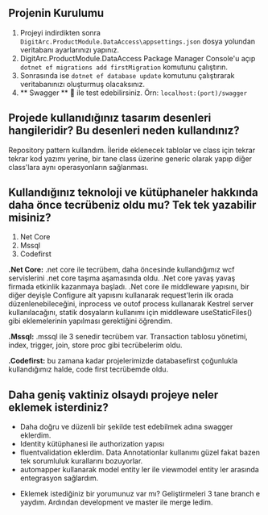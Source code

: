 ## **Projenin Kurulumu**
1. Projeyi indirdikten sonra `DigitArc.ProductModule.DataAccess\appsettings.json` dosya yolundan veritabanı ayarlarınızı yapınız. 
2. DigitArc.ProductModule.DataAccess Package Manager Console'u açıp `dotnet ef migrations add firstMigration` komutunu çalıştırın.
3. Sonrasında ise `dotnet ef database update` komutunu çalıştırarak veritabanınızı oluşturmuş olacaksınız.
4. ** Swagger ** 📝 ile test edebilirsiniz. Örn:  `localhost:(port)/swagger`  

## **Projede kullanıdığınız tasarım desenleri hangileridir? Bu desenleri neden kullandınız?**

Repository pattern kullandım. İleride eklenecek tablolar ve class için tekrar tekrar kod yazımı yerine, bir tane class üzerine generic olarak yapıp diğer
class'lara aynı operasyonların sağlanması. 

## Kullandığınız teknoloji ve kütüphaneler hakkında daha önce tecrübeniz oldu mu? Tek tek yazabilir misiniz?

1. Net Core
2. Mssql
3. Codefirst

**.Net Core:** .net core ile tecrübem, daha öncesinde kullandığımız wcf servislerini .net core taşıma aşamasında oldu. .Net core yavaş yavaş firmada etkinlik kazanmaya başladı.
.Net core ile middleware yapısını, bir diğer deyişle Configure alt yapısını kullanarak request'lerin ilk orada düzenlenebileceğini,
inprocess ve outof process kullanarak Kestrel server kullanılacağını, statik dosyaların kullanımı için middleware useStaticFiles() gibi eklemelerinin yapılması gerektiğini öğrendim.

**.Mssql:** .mssql ile 3 senedir tecrübem var. Transaction tablosu yönetimi, index, trigger, join, store proc gibi tecrübelerim oldu.

**.Codefirst:** bu zamana kadar projelerimizde databasefirst çoğunlukla kullandığımız halde, code first tecrübemde oldu.

## Daha geniş vaktiniz olsaydı projeye neler eklemek isterdiniz?

* Daha doğru ve düzenli bir şekilde test edebilmek adına swagger eklerdim.
* Identity kütüphanesi ile authorization yapısı
* fluentvalidation eklerdim. Data Annotationlar kullanımı güzel fakat bazen tek sorumluluk kurallarını bozuyorlar.
* automapper kullanarak model entity ler ile viewmodel entity ler arasında entegrasyon sağlardım.

- Eklemek istediğiniz bir yorumunuz var mı?
Geliştirmeleri 3 tane branch e yaydım. Ardından development ve master ile merge ledim.
